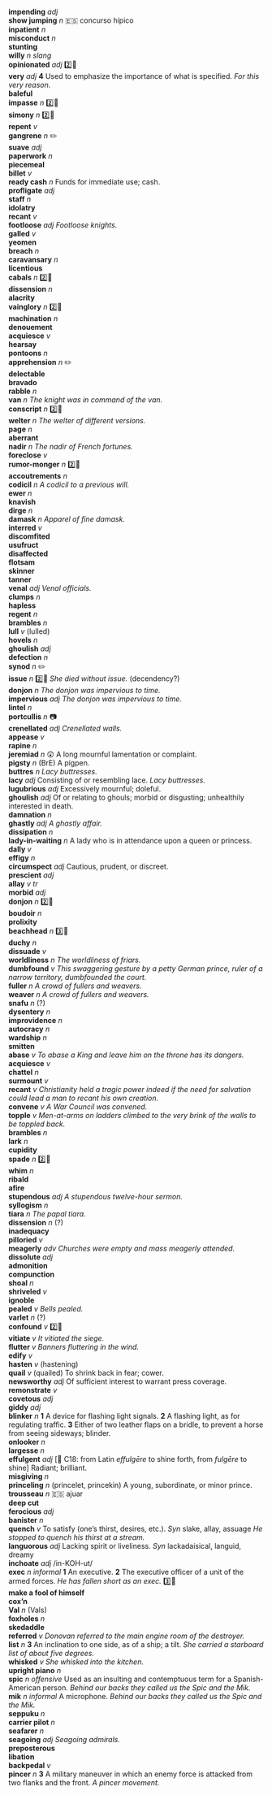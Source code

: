 __impending__ _adj_  
__show jumping__ _n_ :es: concurso hípico  
__inpatient__ _n_  
__misconduct__ _n_  
__stunting__  
__willy__ _n_ _slang_  
__opinionated__ _adj_ :two::hammer:  
__very__ _adj_ __4__ Used to emphasize the importance of what is specified. _For this very reason._  
__baleful__  
__impasse__ _n_ :two::hammer:  
__simony__ _n_ :two::hammer:  
__repent__ _v_  
__gangrene__ _n_ :pencil2:  
__suave__ _adj_  
__paperwork__ _n_  
__piecemeal__  
__billet__ _v_  
__ready cash__ _n_ Funds for immediate use; cash.  
__profligate__ _adj_  
__staff__ _n_  
__idolatry__  
__recant__ _v_  
__footloose__ _adj_ _Footloose knights._  
__galled__ _v_  
__yeomen__  
__breach__ _n_  
__caravansary__ _n_  
__licentious__  
__cabals__ _n_ :two::hammer:  
__dissension__ _n_  
__alacrity__  
__vainglory__ _n_ :two::hammer:  
__machination__ _n_  
__denouement__  
__acquiesce__ _v_  
__hearsay__  
__pontoons__ _n_  
__apprehension__ _n_ :pencil2:  
__delectable__  
__bravado__  
__rabble__ _n_  
__van__ _n_ _The knight was in command of the van._  
__conscript__ _n_ :two::hammer:  
__welter__ _n_ _The welter of different versions._  
__page__ _n_  
__aberrant__  
__nadir__ _n_ _The nadir of French fortunes._  
__foreclose__ _v_  
__rumor-monger__ _n_ :two::hammer:  
__accoutrements__ _n_  
__codicil__ _n_ _A codicil to a previous will._  
__ewer__ _n_  
__knavish__  
__dirge__ _n_  
__damask__ _n_ _Apparel of fine damask._  
__interred__ _v_  
__discomfited__  
__usufruct__  
__disaffected__  
__flotsam__  
__skinner__  
__tanner__  
__venal__ _adj_ _Venal officials._  
__clumps__ _n_  
__hapless__  
__regent__ _n_  
__brambles__ _n_  
__lull__ _v_ (lulled)  
__hovels__ _n_  
__ghoulish__ _adj_  
__defection__ _n_  
__synod__ _n_ :pencil2:  
__issue__ _n_ :two::hammer: _She died without issue._ (decendency?)  
__donjon__ _n_ _The donjon was impervious to time._  
__impervious__ _adj_ _The donjon was impervious to time._  
__lintel__ _n_  
__portcullis__ _n_ :camera:  
__crenellated__ _adj_ _Crenellated walls._  
__appease__ _v_  
__rapine__ _n_  
__jeremiad__ _n_ :astonished: A long mournful lamentation or complaint.  
__pigsty__ _n_ (BrE) A pigpen.  
__buttres__ _n_ _Lacy buttresses._  
__lacy__ _adj_ Consisting of or resembling lace. _Lacy buttresses._  
__lugubrious__ _adj_ Excessively mournful; doleful.  
__ghoulish__ _adj_ Of or relating to ghouls; morbid or disgusting; unhealthily interested in death.  
__damnation__ _n_  
__ghastly__ _adj_ _A ghastly affair._  
__dissipation__ _n_  
__lady-in-waiting__ _n_ A lady who is in attendance upon a queen or princess.  
__dally__ _v_  
__effigy__ _n_  
__circumspect__ _adj_ Cautious, prudent, or discreet.  
__prescient__ _adj_  
__allay__ _v tr_  
__morbid__ _adj_  
__donjon__ _n_ :two::hammer:  
__boudoir__ _n_  
__prolixity__  
__beachhead__ _n_ :three::hammer:  
__duchy__ _n_  
__dissuade__ _v_  
__worldliness__ _n_ _The worldliness of friars._  
__dumbfound__ _v_ _This swaggering gesture by a petty German prince, ruler of a narrow territory, dumbfounded the court._  
__fuller__ _n_ _A crowd of fullers and weavers._  
__weaver__ _n_ _A crowd of fullers and weavers._  
__snafu__ _n_ (?)  
__dysentery__ _n_  
__improvidence__ _n_  
__autocracy__ _n_  
__wardship__ _n_  
__smitten__  
__abase__ _v_ _To abase a King and leave him on the throne has its dangers._  
__acquiesce__ _v_  
__chattel__ _n_  
__surmount__ _v_  
__recant__ _v_ _Christianity held a tragic power indeed if the need for salvation could lead a man to recant his own creation._  
__convene__ _v_ _A War Council was convened._  
__topple__ _v_ _Men-at-arms on ladders climbed to the very brink of the walls to be toppled back._  
__brambles__ _n_  
__lark__ _n_  
__cupidity__  
__spade__ _n_ :two::hammer:  
__whim__ _n_  
__ribald__  
__afire__  
__stupendous__ _adj_ _A stupendous twelve-hour sermon._  
__syllogism__ _n_  
__tiara__ _n_ _The papal tiara._  
__dissension__ _n_ (?)  
__inadequacy__  
__pilloried__ _v_  
__meagerly__ _adv_ _Churches were empty and mass meagerly attended._  
__dissolute__ _adj_  
__admonition__  
__compunction__  
__shoal__ _n_  
__shriveled__ _v_  
__ignoble__  
__pealed__ _v_ _Bells pealed._  
__varlet__ _n_ (?)  
__confound__ _v_ :two::hammer:  
__vitiate__ _v_ _It vitiated the siege._  
__flutter__ _v_ _Banners fluttering in the wind._  
__edify__ _v_  
__hasten__ _v_ (hastening)  
__quail__ _v_ (quailed) To shrink back in fear; cower.  
__newsworthy__ _adj_ Of sufficient interest to warrant press coverage.  
__remonstrate__ _v_  
__covetous__ _adj_  
__giddy__ _adj_  
__blinker__ _n_ __1__ A device for flashing light signals. __2__ A flashing light, as for regulating traffic. __3__ Either of two leather flaps on a bridle, to prevent a horse from seeing sideways; blinder.  
__onlooker__ _n_  
__largesse__ _n_  
__effulgent__ _adj_ [:scroll: C18: from Latin _effulgēre_ to shine forth, from _fulgēre_ to shine] Radiant; brilliant.  
__misgiving__ _n_  
__princeling__ _n_ (princelet, princekin) A young, subordinate, or minor prince.  
__trousseau__ _n_ :es: ajuar  
__deep cut__  
__ferocious__ _adj_  
__banister__ _n_  
__quench__ _v_ To satisfy (one’s thirst, desires, etc.). _Syn_ slake, allay, assuage _He stopped to quench his thirst at a stream._  
__languorous__ _adj_ Lacking spirit or liveliness. _Syn_ lackadaisical, languid, dreamy  
__inchoate__ _adj_ /in-KOH-ut/  
__exec__ _n_ _informal_ __1__ An executive. __2__ The executive officer of a unit of the armed forces. _He has fallen short as an exec._ :three::hammer:  
__make a fool of himself__  
__cox’n__  
__Val__ _n_ (Vals)  
__foxholes__ _n_  
__skedaddle__  
__referred__ _v_ _Donovan referred to the main engine room of the destroyer._  
__list__ _n_ __3__ An inclination to one side, as of a ship; a tilt. _She carried a starboard list of about five degrees._  
__whisked__ _v_ _She whisked into the kitchen._  
__upright piano__ _n_  
__spic__ _n_ _offensive_ Used as an insulting and contemptuous term for a Spanish-American person. _Behind our backs they called us the Spic and the Mik._  
__mik__ _n_ _informal_ A microphone. _Behind our backs they called us the Spic and the Mik._  
__seppuku__ _n_  
__carrier pilot__ _n_  
__seafarer__ _n_  
__seagoing__ _adj_ _Seagoing admirals._  
__preposterous__  
__libation__  
__backpedal__ _v_  
__pincer__ _n_ __3__ A military maneuver in which an enemy force is attacked from two flanks and the front. _A pincer movement._  
